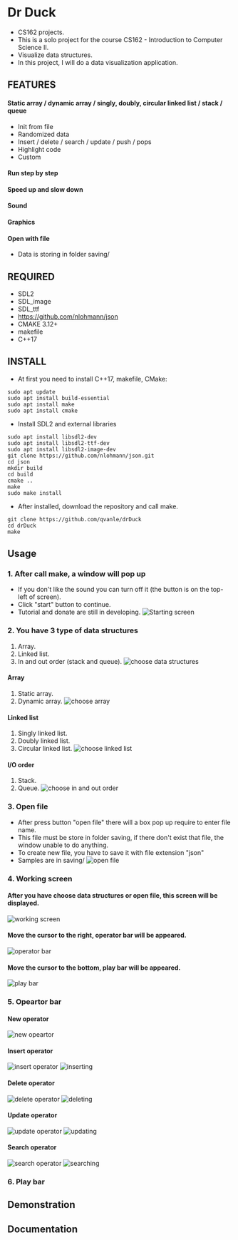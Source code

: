 # Dr Duck
- CS162 projects.
- This is a solo project for the course CS162 - Introduction to Computer Science II.
- Visualize data structures.
- In this project, I will do a data visualization application.
## FEATURES 
#### Static array / dynamic array / singly, doubly, circular linked list / stack / queue
- Init from file
- Randomized data
- Insert / delete / search / update / push / pops
- Highlight code
- Custom
#### Run step by step
#### Speed up and slow down
#### Sound 
#### Graphics
#### Open with file 
- Data is storing in folder saving/
## REQUIRED
- SDL2
- SDL\_image
- SDL\_ttf
- https://github.com/nlohmann/json
- CMAKE 3.12+
- makefile
- C++17
## INSTALL 
- At first you need to install C++17, makefile, CMake:
```
sudo apt update 
sudo apt install build-essential
sudo apt install make 
sudo apt install cmake 
```
- Install SDL2 and external libraries
```
sudo apt install libsdl2-dev
sudo apt install libsdl2-ttf-dev
sudo apt install libsdl2-image-dev
git clone https://github.com/nlohmann/json.git 
cd json
mkdir build
cd build
cmake ..
make
sudo make install
```

- After installed, download the repository and call make.
```
git clone https://github.com/qvanle/drDuck
cd drDuck 
make 
```
## Usage
### 1. After call make, a window will pop up
- If you don't like the sound you can turn off it (the button is on the top-left of screen).
- Click "start" button to continue.
- Tutorial and donate are still in developing.
![Starting screen](docs/images/starting_screen.png)
### 2. You have 3 type of data structures 
1. Array.
2. Linked list.
3. In and out order (stack and queue).
![choose data structures](docs/images/choose_data_structures.png)
#### Array 
1. Static array.
2. Dynamic array.
![choose array](docs/images/choose_array.png)
#### Linked list 
1. Singly linked list.
2. Doubly linked list.
3. Circular linked list.
![choose linked list](docs/images/choose_linked_list.png)
#### I/O order 
1. Stack.
2. Queue.
![choose in and out order](docs/images/choose_InO_order.png)
### 3. Open file 
- After press button "open file" there will a box pop up require to enter file name.
- This file must be store in folder saving, if there don't exist that file, the window unable to do anything.
- To create new file, you have to save it with file extension "json" 
- Samples are in saving/
![open file](docs/images/open_file_input.png)
### 4. Working screen 
#### After you have choose data structures or open file, this screen will be displayed.
![working screen](docs/images/working_screen.png)
#### Move the cursor to the right, operator bar will be appeared.
![operator bar](docs/images/operator_bar.png)
#### Move the cursor to the bottom, play bar will be appeared.
![play bar](docs/images/play_bar.png)
### 5. Opeartor bar
#### New operator 
![new opeartor](docs/images/new_operator.png)
#### Insert operator 
![insert operator](docs/images/insert_operator.png)
![inserting](docs/images/inserting.png)
#### Delete operator 
![delete operator](docs/images/delete_operator.png)
![deleting](docs/images/deleting.png)
#### Update operator 
![update operator](docs/images/update_operator.png)
![updating](docs/images/updating.png)
#### Search operator
![search operator](docs/images/search_operator.png) 
![searching](docs/images/searching.png)
### 6. Play bar 
## Demonstration

## Documentation

